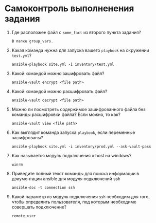 # Самоконтроль выполненения задания

1. Где расположен файл с `some_fact` из второго пункта задания?
	```
	В папке group_vars.
	```
2. Какая команда нужна для запуска вашего `playbook` на окружении `test.yml`?
	```
	ansible-playbook site.yml -i inventory/test.yml
	```
3. Какой командой можно зашифровать файл?
	```
	ansible-vault encrypt <file path>
	```
4. Какой командой можно расшифровать файл?
	```
	ansible-vault decrypt <file path>
	```
5. Можно ли посмотреть содержимое зашифрованного файла без команды расшифровки файла? Если можно, то как?
	```
	ansible-vault view <file path>
	```
6. Как выглядит команда запуска `playbook`, если переменные зашифрованы?
	```
	ansible-playbook site.yml -i inventory/prod.yml --ask-vault-pass
	```
7. Как называется модуль подключения к host на windows?
	```
	winrm
	```
8. Приведите полный текст команды для поиска информации в документации ansible для модуля подключений ssh
	```
	ansible-doc -t connection ssh
	```
9. Какой параметр из модуля подключения `ssh` необходим для того, чтобы определить пользователя, под которым необходимо совершать подключение?
	```
	remote_user
	```
